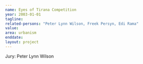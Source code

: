 ```yaml
---
name: Eyes of Tirana Competition
year: 2003-01-01
tagline:
related-persons: "Peter Lynn Wilson, Freek Persyn, Edi Rama"
value:
area: urbanism
enddate:
layout: project
---
```

Jury: Peter Lynn Wilson
